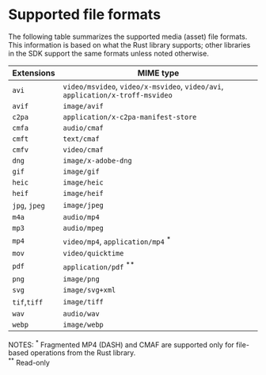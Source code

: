 # Supported file formats

The following table summarizes the supported media (asset) file formats.  This information is based on what the Rust library supports; other libraries in the SDK support the same formats unless noted otherwise.


 | Extensions    | MIME type                                                                     |
 | ------------- | ----------------------------------------------------------------------------- |
 | `avi`         | `video/msvideo`, `video/x-msvideo`, `video/avi`, `application/x-troff-msvideo`|
 | `avif`        | `image/avif`                                                                  |
 | `c2pa`        | `application/x-c2pa-manifest-store`                                           |
 | `cmfa`        | `audio/cmaf`                                                                  |
 | `cmft`        | `text/cmaf`                                                                   |
 | `cmfv`        | `video/cmaf`                                                                  |
 | `dng`         | `image/x-adobe-dng`                                                           |
 | `gif`         | `image/gif`                                                                   |
 | `heic`        | `image/heic`                                                                  |
 | `heif`        | `image/heif`                                                                  |
 | `jpg`, `jpeg` | `image/jpeg`                                                                  |
 | `m4a`         | `audio/mp4`                                                                   |
 | `mp3`         | `audio/mpeg`                                                                  |
 | `mp4`         | `video/mp4`, `application/mp4` <sup>*</sup>                                   |
 | `mov`         | `video/quicktime`                                                             |
 | `pdf`         | `application/pdf` <sup>**</sup>                                               |
 | `png`         | `image/png`                                                                   |
 | `svg`         | `image/svg+xml`                                                               |
 | `tif`,`tiff`  | `image/tiff`                                                                  |
 | `wav`         | `audio/wav`                                                                   |
 | `webp`        | `image/webp`                                                                  |

NOTES:
<sup>*</sup> Fragmented MP4 (DASH) and CMAF are supported only for file-based operations from the Rust library.
<br/>
<sup>**</sup> Read-only
